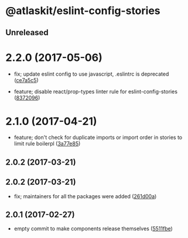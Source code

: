 # @atlaskit/eslint-config-stories

## Unreleased

# 2.2.0 (2017-05-06)


* fix; update eslint config to use javascript, .eslintrc is deprecated ([ce7a5c5](https://bitbucket.org/atlassian/atlaskit/commits/ce7a5c5))


* feature; disable react/prop-types linter rule for eslint-config-stories ([8372096](https://bitbucket.org/atlassian/atlaskit/commits/8372096))

# 2.1.0 (2017-04-21)


* feature; don't check for duplicate imports or import order in stories to limit rule boilerpl ([3a77e85](https://bitbucket.org/atlassian/atlaskit/commits/3a77e85))

## 2.0.2 (2017-03-21)

## 2.0.2 (2017-03-21)


* fix; maintainers for all the packages were added ([261d00a](https://bitbucket.org/atlassian/atlaskit/commits/261d00a))

## 2.0.1 (2017-02-27)


* empty commit to make components release themselves ([5511fbe](https://bitbucket.org/atlassian/atlaskit/commits/5511fbe))
